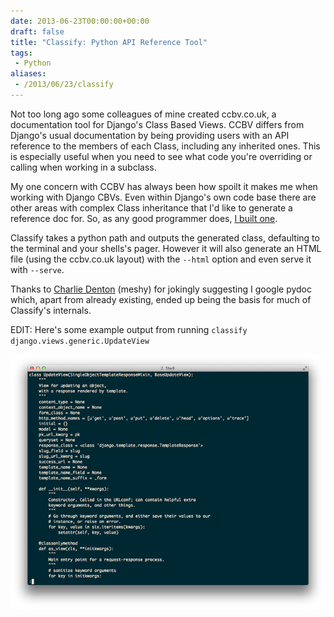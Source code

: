 ```yaml
---
date: 2013-06-23T00:00:00+00:00
draft: false
title: "Classify: Python API Reference Tool"
tags:
 - Python
aliases:
 - /2013/06/23/classify
---
```

Not too long ago some colleagues of mine created ccbv.co.uk, a documentation tool for Django's Class Based Views. CCBV differs from Django's usual documentation by being providing users with an API reference to the members of each Class, including any inherited ones. This is especially useful when you need to see what code you're overriding or calling when working in a subclass.

My one concern with CCBV has always been how spoilt it makes me when working with Django CBVs. Even within Django's own code base there are other areas with complex Class inheritance that I'd like to generate a reference doc for. So, as any good programmer does, [I built one](https://pypi.python.org/pypi/classify).

Classify takes a python path and outputs the generated class, defaulting to the terminal and your shells's pager. However it will also generate an HTML file (using the ccbv.co.uk layout) with the `--html` option and even serve it with `--serve`.

Thanks to [Charlie Denton](https://meshy.co.uk/) (meshy) for jokingly suggesting I google pydoc which, apart from already existing, ended up being the basis for much of Classify's internals.

EDIT: Here's some example output from running `classify django.views.generic.UpdateView`

![classify django.views.generic.UpdateView](./classify.png "classify django.views.generic.UpdateView")
